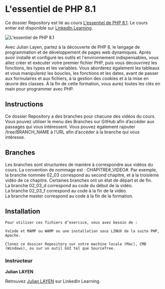 # L'essentiel de PHP 8.1
Ce dossier Repository est lié au cours [L'essentiel de PHP 8.1][lil-course-url]. Le cours entier est disponible sur [LinkedIn Learning](www.linkedin.com/learning).

![L'essentiel de PHP 8.1](lil-thumbnail-url) 

Avec Julian Layen, partez à la découverte de PHP 8, le langage de programmation et de développement de pages web dynamiques. Après avoir installé et configuré les outils et l'environnement indispensables, vous allez créer et exécuter votre premier fichier PHP, puis vous découvrirez les fonctions, les types et les variables. Vous aborderez également les tableaux et vous manipulerez les boucles, les fonctions et les dates, avant de passer aux formulaires et aux fichiers, à la gestion des cookies et à la mise en œuvre des classes. À la fin de cette formation, vous aurez toutes les clés en main pour programmer avec PHP.

## Instructions
Ce dossier Repository a des branches pour chacune des vidéos du cours. Vous pouvez utiliser le menu des Branches sur GitHub afin d’accéder aux passages qui vous intéressent. Vous pouvez également rajouter /tree/BRANCH_NAME à l’URL afin d’accéder à la branche qui vous intéresse. 

## Branches
Les branches sont structurées de manière à correspondre aux vidéos du cours. La convention de nommage est : CHAPITRE#_VIDEO#. Par exemple, la branche nommée 02_03 correspond au second chapitre, et à la troisième vidéo de ce chapitre. Certaines branches ont un état de départ et de fin.  
La branche 02_03_d correspond au code du début de la vidéo.  
La branche 02_03_f correspond au code à la fin de la vidéo.  
La branche master correspond au code à la fin de la formation. 

## Installation
    Pour utiliser ces fichiers d’exercice, vous avez besoin de : 

    VsCode et MAMP ou WAMP ou une installation sous LINUX de la suite PHP, Apache. 

    Clonez ce dossier Repository sur votre machine locale (Mac), CMD (Windows), ou sur un outil GUI tel que SourceTree. 


### Instructeur

**Julian LAYEN** 

 Retrouvez [Julian LAYEN](https://www.linkedin.com/learning/instructors/julian-layen) sur LinkedIn Learning.

[lil-course-url]: 
[lil-thumbnail-url]: 
